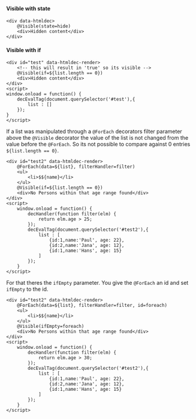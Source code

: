 #### Visible with state

````
<div data-htmldec>
    @Visible(state=hide)
    <div>Hidden content</div>
</div>
````

#### Visible with if

````
<div id="test" data-htmldec-render>
    <!-- this will result in 'true' so its visible -->
    @Visible(if=${list.length == 0})
    <div>Hidden content</div>
</div>
<script>
window.onload = function() {
    decEvalTag(document.querySelector('#test'),{
        list : []
    });
}
</script>
````
If a list was manipulated through a ```@ForEach``` decorators filter parameter above the
```@Visible``` decorator the value of the list is not changed from the value before the ```@ForEach```.
So its not possible to compare against 0 entries ```${list.length == 0}```.
```
<div id="test2" data-htmldec-render>
    @ForEach(data=${list}, filterHandler=filter)
    <ul>
        <li>$${name}</li>
    </ul>
    @Visible(if=${list.length == 0})
    <div>No Persons within that age range found</div>
</div>
<script>
    window.onload = function() {
        decHandler(function filter(elm) {
            return elm.age > 25;
        });
        decEvalTag(document.querySelector('#test2'),{
            list : [
                {id:1,name:'Paul', age: 22},
                {id:2,name:'Jana', age: 12},
                {id:1,name:'Hans', age: 15}
            ]
        });
    }
</script>
```
For that theres the ```ifEmpty``` parameter. You give the ```@ForEach``` an id
and set ```ifEmpty``` to the id.
```
<div id="test2" data-htmldec-render>
    @ForEach(data=${list}, filterHandler=filter, id=foreach)
    <ul>
        <li>$${name}</li>
    </ul>
    @Visible(ifEmpty=foreach)
    <div>No Persons within that age range found</div>
</div>
<script>
    window.onload = function() {
        decHandler(function filter(elm) {
            return elm.age > 30;
        });
        decEvalTag(document.querySelector('#test2'),{
            list : [
                {id:1,name:'Paul', age: 22},
                {id:2,name:'Jana', age: 12},
                {id:1,name:'Hans', age: 15}
            ]
        });
    }
</script>
```
